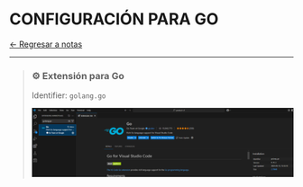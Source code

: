 # CONFIGURACIÓN PARA GO

[← Regresar a notas](../../README.md) <br>

---

> ### ⚙️ Extensión para Go
> Identifier: `golang.go`
> 
> ![img.png](resources/golang.go.png)
